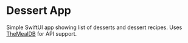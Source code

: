 # Dessert App
Simple SwiftUI app showing list of desserts and dessert recipes.
Uses [TheMealDB](https://themealdb.com/api.php) for API support.
